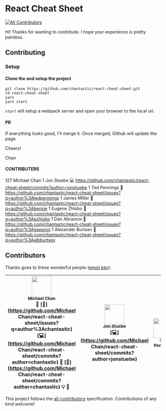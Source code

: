 # React Cheat Sheet
[![All Contributors](https://img.shields.io/badge/all_contributors-3-orange.svg?style=flat-square)](#contributors)

Hi! Thanks for wanting to contribute. I hope your experience is pretty painless.

## Contributing

### Setup

#### Clone the and setup the project

    git clone https://github.com/chantastic/react-cheat-sheet.git
    cd react-cheat-sheet
    yarn
    yarn start

`start` will setup a webpack server and open your browser to the local url.

#### PR

If everything looks good, I'll merge it. Once merged, Github will update the page.

Cheers!

Chan

#### CONTRIBUTERS
   127  Michael Chan
     1  Jon Stuebe
     💻 https://github.com/chantastic/react-cheat-sheet/commits?author=jonstuebe
     1  Ted Pennings
     🐛 https://github.com/chantastic/react-cheat-sheet/issues?q=author%3Atedpennings
     1  James Miller
     🐛 https://github.com/chantastic/react-cheat-sheet/issues?q=author%3Abensie
     1  Eugene Zhlobo
     🐛 https://github.com/chantastic/react-cheat-sheet/issues?q=author%3Aezhlobo
     1  Dan Abramov
     🐛 https://github.com/chantastic/react-cheat-sheet/issues?q=author%3Agaearon
     1  Alexander Burtsev
     🐛 https://github.com/chantastic/react-cheat-sheet/issues?q=author%3Aalbburtsev
## Contributors

Thanks goes to these wonderful people ([emoji key](https://github.com/kentcdodds/all-contributors#emoji-key)):

<!-- ALL-CONTRIBUTORS-LIST:START - Do not remove or modify this section -->
| [<img src="https://avatars1.githubusercontent.com/u/658360?v=3" width="64px;"/><br /><sub>Michael Chan</sub>](http://twitter.com/chantastic)<br />💬 [🐛](https://github.com/Michael Chan/react-cheat-sheet/issues?q=author%3Achantastic) [💻](https://github.com/Michael Chan/react-cheat-sheet/commits?author=chantastic) 🎨 [📖](https://github.com/Michael Chan/react-cheat-sheet/commits?author=chantastic) 💡 👀 | [<img src="https://avatars3.githubusercontent.com/u/156722?v=3" width="64px;"/><br /><sub>Jon Stuebe</sub>](http://jonstuebe.com)<br />[💻](https://github.com/Michael Chan/react-cheat-sheet/commits?author=jonstuebe) | [<img src="https://avatars2.githubusercontent.com/u/310323?v=3" width="64px;"/><br /><sub>Ted Pennings</sub>](http://ted.pennin.gs/)<br /> |
| :---: | :---: | :---: |
<!-- ALL-CONTRIBUTORS-LIST:END -->

This project follows the [all-contributors](https://github.com/kentcdodds/all-contributors) specification. Contributions of any kind welcome!